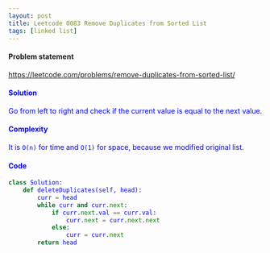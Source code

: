 ```yaml
---
layout: post
title: Leetcode 0083 Remove Duplicates from Sorted List
tags: [linked list]
---
```


#### Problem statement

<a href="https://leetcode.com/problems/remove-duplicates-from-sorted-list/"> <font color = blue>https://leetcode.com/problems/remove-duplicates-from-sorted-list/

#### Solution
Go from left to right and check if the current value is equal to the next value.

#### Complexity
It is `O(n)` for time and `O(1)` for space, because we modified original list.

#### Code
```python
class Solution:
    def deleteDuplicates(self, head):
        curr = head
        while curr and curr.next:
            if curr.next.val == curr.val:
                curr.next = curr.next.next
            else:
                curr = curr.next
        return head
```

